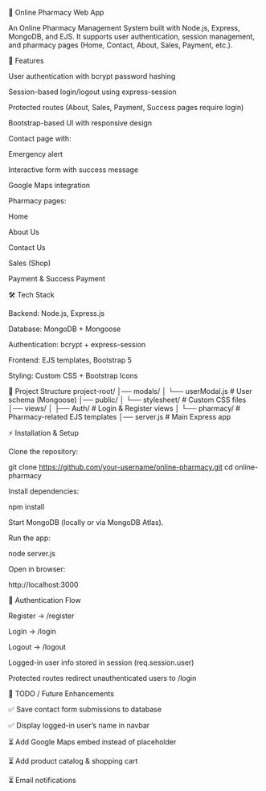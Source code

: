 💊 Online Pharmacy Web App

An Online Pharmacy Management System built with Node.js, Express, MongoDB, and EJS.
It supports user authentication, session management, and pharmacy pages (Home, Contact, About, Sales, Payment, etc.).

🚀 Features

User authentication with bcrypt password hashing

Session-based login/logout using express-session

Protected routes (About, Sales, Payment, Success pages require login)

Bootstrap-based UI with responsive design

Contact page with:

Emergency alert

Interactive form with success message

Google Maps integration

Pharmacy pages:

Home

About Us

Contact Us

Sales (Shop)

Payment & Success Payment

🛠️ Tech Stack

Backend: Node.js, Express.js

Database: MongoDB + Mongoose

Authentication: bcrypt + express-session

Frontend: EJS templates, Bootstrap 5

Styling: Custom CSS + Bootstrap Icons

📂 Project Structure
project-root/
│── modals/
│   └── userModal.js        # User schema (Mongoose)
│── public/
│   └── stylesheet/         # Custom CSS files
│── views/
│   ├── Auth/               # Login & Register views
│   └── pharmacy/           # Pharmacy-related EJS templates
│── server.js               # Main Express app

⚡ Installation & Setup

Clone the repository:

git clone https://github.com/your-username/online-pharmacy.git
cd online-pharmacy


Install dependencies:

npm install


Start MongoDB (locally or via MongoDB Atlas).

Run the app:

node server.js


Open in browser:

http://localhost:3000

🔑 Authentication Flow

Register → /register

Login → /login

Logout → /logout

Logged-in user info stored in session (req.session.user)

Protected routes redirect unauthenticated users to /login

📌 TODO / Future Enhancements

✅ Save contact form submissions to database

✅ Display logged-in user’s name in navbar

⏳ Add Google Maps embed instead of placeholder

⏳ Add product catalog & shopping cart

⏳ Email notifications
